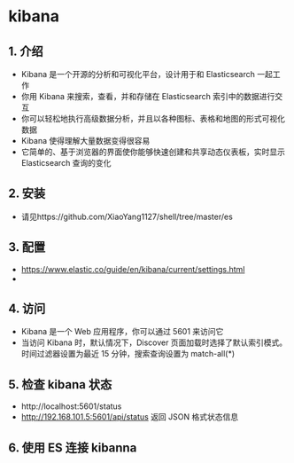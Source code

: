 # kibana

## 1. 介绍

- Kibana 是一个开源的分析和可视化平台，设计用于和 Elasticsearch 一起工作
- 你用 Kibana 来搜索，查看，并和存储在 Elasticsearch 索引中的数据进行交互
- 你可以轻松地执行高级数据分析，并且以各种图标、表格和地图的形式可视化数据
- Kibana 使得理解大量数据变得很容易
- 它简单的、基于浏览器的界面使你能够快速创建和共享动态仪表板，实时显示 Elasticsearch 查询的变化

## 2. 安装

- 请见https://github.com/XiaoYang1127/shell/tree/master/es

## 3. 配置

- https://www.elastic.co/guide/en/kibana/current/settings.html
-

## 4. 访问

- Kibana 是一个 Web 应用程序，你可以通过 5601 来访问它
- 当访问 Kibana 时，默认情况下，Discover 页面加载时选择了默认索引模式。时间过滤器设置为最近 15 分钟，搜索查询设置为 match-all(\*)

## 5. 检查 kibana 状态

- http://localhost:5601/status
- http://192.168.101.5:5601/api/status 返回 JSON 格式状态信息

## 6. 使用 ES 连接 kibanna
